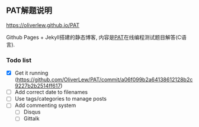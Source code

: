 ## PAT解题说明

https://oliverlew.github.io/PAT

Github Pages + Jekyll搭建的静态博客, 内容是[PAT](https://www.patest.cn/contests)在线编程测试题目解答(C语言).

### Todo list

- [x] Get it running (https://github.com/OliverLew/PAT/commit/a06f099b2a64138612128b2c9227b2b2514ff617)
- [ ] Add correct date to filenames
- [ ] Use tags/categories to manage posts
- [ ] Add commenting system
  - [ ] Disqus
  - [ ] Gittalk

